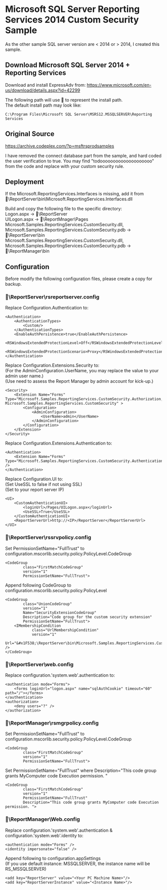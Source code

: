 # Microsoft SQL Server Reporting Services 2014 Custom Security Sample
As the other sample SQL server version are < 2014 or > 2014, I created this sample.

## Download Microsoft SQL Server 2014 + Reporting Services
Download and install ExpressAdv from:
https://www.microsoft.com/en-us/download/details.aspx?id=42299

The following path will use &#x1F538; to represent the install path.\
The default install path may look like:
```
C:\Program Files\Microsoft SQL Server\MSRS12.MSSQLSERVER\Reporting Services
```

## Original Source
https://archive.codeplex.com/?p=msftrsprodsamples

I have removed the connect database part from the sample, and hard coded the user verification to true. You may find "todoooooooooooooooooooo" from the code and replace with your custom security rule.

## Deployment
If the Microsoft.ReportingServices.Interfaces is missing, add it from &#x1F538;\ReportServer\bin\Microsoft.ReportingServices.Interfaces.dll

Build and copy the following file to the specific directory:\
Logon.aspx -> &#x1F538;\ReportServer\
UILogon.aspx -> &#x1F538;\ReportMnager\Pages\
Microsoft.Samples.ReportingServices.CustomSecurity.dll, Microsoft.Samples.ReportingServices.CustomSecurity.pdb -> &#x1F538;\ReportServer\bin\
Microsoft.Samples.ReportingServices.CustomSecurity.dll, Microsoft.Samples.ReportingServices.CustomSecurity.pdb -> &#x1F538;\ReportManager\bin

## Configuration
Before modify the following configuration files, please create a copy for backup.

### &#x1F538;\ReportServer\rsreportserver.config
Replace Configuration.Authentication to:
```
<Authentication>
    <AuthenticationTypes>
        <Custom/>
    </AuthenticationTypes>
    <EnableAuthPersistence>true</EnableAuthPersistence>
    <RSWindowsExtendedProtectionLevel>Off</RSWindowsExtendedProtectionLevel>
    <RSWindowsExtendedProtectionScenario>Proxy</RSWindowsExtendedProtectionScenario>
</Authentication>
```

Replace Configuration.Extensions.Security to:\
(For the AdminConfiguration.UserName, you may replace the value to your admin user name.)\
(Use need to assess the Report Manager by admin account for kick-up.)
```
<Security>
    <Extension Name="Forms" Type="Microsoft.Samples.ReportingServices.CustomSecurity.Authorization, Microsoft.Samples.ReportingServices.CustomSecurity" >
        <Configuration>
            <AdminConfiguration>
                <UserName>admin</UserName>
            </AdminConfiguration>
        </Configuration>
    </Extension>
</Security>
```

Replace Configuration.Extensions.Authentication to:
```
<Authentication>
    <Extension Name="Forms" Type="Microsoft.Samples.ReportingServices.CustomSecurity.AuthenticationExtension,Microsoft.Samples.ReportingServices.CustomSecurity" />
</Authentication>
```

Replace Configuration.UI to:\
(Set UseSSL to false if not using SSL)\
(Set <IP> to your report server IP)
```
<UI>
    <CustomAuthenticationUI>
        <loginUrl>/Pages/UILogon.aspx</loginUrl>
        <UseSSL>True</UseSSL>
    </CustomAuthenticationUI>
    <ReportServerUrl>http://<IP>/ReportServer</ReportServerUrl>
</UI>
```

### &#x1F538;\ReportServer\rssrvpolicy.config
Set PermissionSetName="FullTrust" to configuration.mscorlib.security.policy.PolicyLevel.CodeGroup
```
<CodeGroup
        class="FirstMatchCodeGroup"
        version="1"
        PermissionSetName="FullTrust">
```

Append following CodeGroup to configuration.mscorlib.security.policy.PolicyLevel
```
<CodeGroup
        class="UnionCodeGroup"
        version="1"
        Name="SecurityExtensionCodeGroup"
        Description="Code group for the custom security extension"
        PermissionSetName="FullTrust">
    <IMembershipCondition
            class="UrlMembershipCondition"
            version="1"
            Url="&#x1F538;\ReportServer\bin\Microsoft.Samples.ReportingServices.CustomSecurity.dll" />
</CodeGroup>
```

### &#x1F538;\ReportServer\web.config
Replace configuration.'system.web'.authentication to:
```
<authentication mode="Forms">
    <forms loginUrl="logon.aspx" name="sqlAuthCookie" timeout="60" path="/"></forms>
</authentication>
<authorization>
    <deny users="?" />
</authorization>
```

### &#x1F538;\ReportManager\rsmgrpolicy.config
Set PermissionSetName="FullTrust" to configuration.mscorlib.security.policy.PolicyLevel.CodeGroup
```
<CodeGroup 
        class="FirstMatchCodeGroup"
        version="1"
        PermissionSetName="FullTrust">
```

Set PermissionSetName="FullTrust" where Description="This code group grants MyComputer code Execution permission. "
```
<CodeGroup 
        class="FirstMatchCodeGroup" 
        version="1" 
        PermissionSetName="FullTrust"
        Description="This code group grants MyComputer code Execution permission. ">
```

### &#x1F538;\ReportManager\Web.config
Replace configuration.'system.web'.authentication & configuration.'system.web'.identity to:
```
<authentication mode="Forms" />
<identity impersonate="false" />
```
Append following to configuration.appSettings\
(If you use default instance: MSSQLSERVER, the instance name will be RS_MSSQLSERVER)
```
<add key="ReportServer" value="<Your PC Machine Name>"/>
<add key="ReportServerInstance" value="<Instance Name>"/>
```
